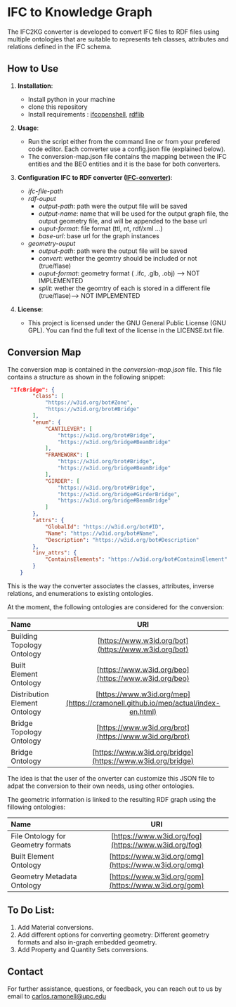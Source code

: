 # IFC to Knowledge Graph
The IFC2KG converter is developed to convert IFC files to RDF files using multiple ontologies that are suitable to represents teh classes, attributes and relations defined in the IFC schema.

## How to Use
1. **Installation**:
   - Install python in your machine
   - clone this repository
   - Install requirements : [ifcopenshell](https://ifcopenshell.org/), [rdflib](https://rdflib.readthedocs.io/en/stable/index.html)

2. **Usage**:
   - Run the script  either from the command line or from your prefered code editor. Each converter use a config.json file (explained below).
   - The conversion-map.json file contains the mapping between the IFC entities and the BEO entities and it is the base for both converters.

4. **Configuration IFC to RDF converter ([IFC-converter](https://github.com/cramonell/beo/tree/main/IFC-converter))**:
   - *ifc-file-path*
   - *rdf-ouput*
        - *output-path*: path were the output file will be saved
        - *output-name*: name that will be used for the output graph file, the output geometry file, and will be appended to the base url
        - *ouput-format*: file format (ttl, nt, rdf/xml ...)
        - *base-url*: base url for the graph instances
    - *geometry-ouput*
        - *output-path*: path were the output file will be saved
        - *convert*: wether the geomtry should be included or not (true/flase)
        - *ouput-format*: geometry  format ( .ifc, .glb, .obj) --> NOT IMPLEMENTED
        - *split*: wether the geomtry of each is stored in a different file (true/flase)--> NOT IMPLEMENTED

5. **License**:
   - This project is licensed under the GNU General Public License (GNU GPL). You can find the full text of the license in the LICENSE.txt file.

## Conversion Map

The conversion map is contained in the *conversion-map.json* file. This file contains a structure as shown in the following snippet: 

```json
 "IfcBridge": {
        "class": [
            "https://w3id.org/bot#Zone",
            "https://w3id.org/brot#Bridge"
        ],
        "enum": {
            "CANTILEVER": [
                "https://w3id.org/brot#Bridge",
                "https://w3id.org/bridge#BeamBridge"
            ],
            "FRAMEWORK": [
                "https://w3id.org/brot#Bridge",
                "https://w3id.org/bridge#BeamBridge"
            ],
            "GIRDER": [
                "https://w3id.org/brot#Bridge",
                "https://w3id.org/bridge#GirderBridge",
                "https://w3id.org/bridge#BeamBridge"
            ]
        },
        "attrs": {
            "GlobalId": "https://w3id.org/bot#ID",
            "Name": "https://w3id.org/bot#Name",
            "Description": "https://w3id.org/bot#Description"
        },
        "inv_attrs": {
            "ContainsElements": "https://w3id.org/bot#ContainsElement"
        }
    }
```
This is the way the converter associates the classes, attributes, inverse relations, and enumerations to existing ontologies.

At the moment, the following ontologies are considered for  the conversion:

| Name | URI | 
| :------------ | :--------------: 
| Building Topology Ontology | [https://www.w3id.org/bot](https://www.w3id.org/bot)
| Built Element Ontology | [https://www.w3id.org/beo](https://www.w3id.org/beo)
| Distribution Element Ontology | [https://www.w3id.org/mep](https://cramonell.github.io/mep/actual/index-en.html)
| Bridge Topology Ontology | [https://www.w3id.org/brot](https://www.w3id.org/brot)
| Bridge Ontology | [https://www.w3id.org/bridge](https://www.w3id.org/bridge)

The idea is that the user of the onverter can customize  this JSON file to adpat the conversion to their own needs, using other ontologies.

The geometric information is linked to the resulting RDF graph using the fillowing ontologies:

| Name | URI | 
| :------------ | :--------------: 
| File Ontology for Geometry formats | [https://www.w3id.org/fog](https://www.w3id.org/fog)
| Built Element Ontology | [https://www.w3id.org/omg](https://www.w3id.org/omg)
| Geometry Metadata Ontology| [https://www.w3id.org/gom](https://www.w3id.org/gom)

## To Do List:

1. Add Material conversions.
2. Add different options for  converting geometry: Different geometry formats and also in-graph embedded geometry.
3. Add Property and Quantity Sets conversions.

## Contact
For further assistance, questions, or feedback, you can reach out to us by email to  [carlos.ramonell@upc.edu](mailto:carlos.ramonell@upc.edu)
